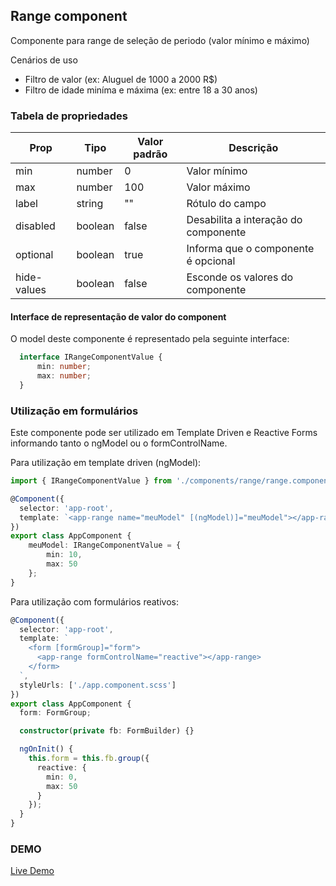 ## Range component

Componente para range de seleção de periodo (valor mínimo e máximo) 

Cenários de uso
- Filtro de valor (ex: Aluguel de 1000 a 2000 R$)
- Filtro de idade miníma e máxima (ex: entre 18 a 30 anos)

### Tabela de propriedades

| Prop        | Tipo    | Valor padrão | Descrição                            |  
|-------------|---------|--------------|--------------------------------------|
| min         | number  | 0            | Valor mínimo                         |
| max         | number  | 100          | Valor máximo                         |
| label       | string  | ""           | Rótulo do campo                      |
| disabled    | boolean | false        | Desabilita a interação do componente |
| optional    | boolean | true         | Informa que o componente é opcional  |
| hide-values | boolean | false        | Esconde os valores do componente     |

#### Interface de representação de valor do component

O model deste componente é representado pela seguinte interface:

```typescript
  interface IRangeComponentValue {
      min: number;
      max: number;
  }
```
### Utilização em formulários

Este componente pode ser utilizado em Template Driven e Reactive Forms informando tanto o ngModel ou o formControlName.



Para utilização em template driven (ngModel):
```typescript
import { IRangeComponentValue } from './components/range/range.component';

@Component({
  selector: 'app-root',
  template: `<app-range name="meuModel" [(ngModel)]="meuModel"></app-range>`
})
export class AppComponent {
    meuModel: IRangeComponentValue = {
        min: 10,
        max: 50
    };
}
```

Para utilização com formulários reativos:

```typescript
@Component({
  selector: 'app-root',
  template: `
    <form [formGroup]="form">
      <app-range formControlName="reactive"></app-range>
    </form>
  `,
  styleUrls: ['./app.component.scss']
})
export class AppComponent {
  form: FormGroup;

  constructor(private fb: FormBuilder) {}

  ngOnInit() {
    this.form = this.fb.group({
      reactive: {
        min: 0,
        max: 50
      }
    });
  }
}
```

### DEMO
[Live Demo](https://stackblitz.com/github/gabrielberlanda/angular-multi-range)